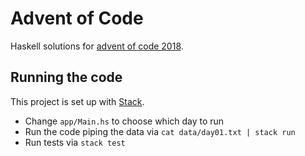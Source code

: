 # Advent of Code

Haskell solutions for [advent of code 2018](https://adventofcode.com/2018).

## Running the code

This project is set up with [Stack](https://docs.haskellstack.org/en/stable/README/).

- Change `app/Main.hs` to choose which day to run
- Run the code piping the data via `cat data/day01.txt | stack run`
- Run tests via `stack test`